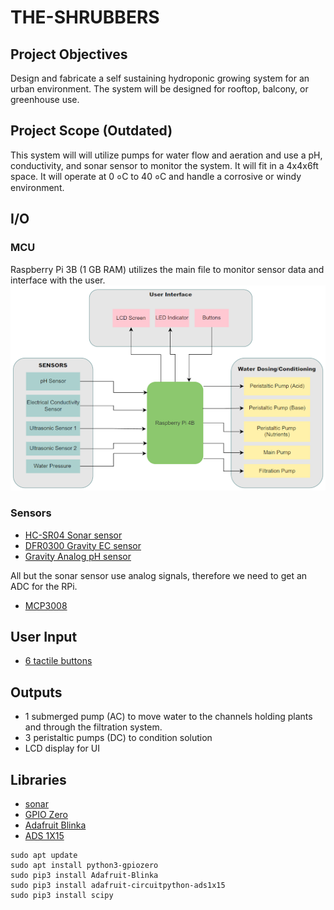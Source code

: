 # THE-SHRUBBERS

## Project Objectives

Design and fabricate a self sustaining hydroponic growing system for an urban environment. The system will be designed for rooftop, balcony, or greenhouse use.

## Project Scope (Outdated)

This system will will utilize pumps for water flow and aeration and use a pH, conductivity, and sonar sensor to monitor the system. It will fit in a 4x4x6ft space. It will operate at 0 ०C to 40 ०C and handle a corrosive or windy environment.

## I/O

### MCU

Raspberry Pi 3B (1 GB RAM) utilizes the main file to monitor sensor data and interface with the user.
![imagename](./git-instructions/images/block%20diagram.png)

### Sensors

- [HC-SR04 Sonar sensor](https://www.adafruit.com/product/3942 "Sonar sensor")
- [DFR0300 Gravity EC sensor](https://www.dfrobot.com/product-1123.html "Analog Conductivity Sensor")
- [Gravity Analog pH sensor](https://atlas-scientific.com/kits/gravity-analog-ph-kit/ "pH kit")

All but the sonar sensor use analog signals, therefore we need to get an ADC for the RPi.

- [MCP3008](https://www.adafruit.com/product/856 "10-Bit ADC")

## User Input

- [6 tactile buttons](https://www.adafruit.com/product/1119 "Tactile button pack")

## Outputs

- 1 submerged pump (AC) to move water to the channels holding plants and through the filtration system.
- 3 peristaltic pumps (DC) to condition solution
- LCD display for UI

## Libraries

- [sonar](https://github.com/alaudet/hcsr04sensor "HC-SR04 Ultrasonic Sensor on Raspberry Pi")
- [GPIO Zero](https://gpiozero.readthedocs.io/en/stable/installing.html "Installing GPIO Zero")
- [Adafruit Blinka](https://github.com/adafruit/Adafruit_Blinka "Blinka GitHub page")
- [ADS 1X15](https://github.com/adafruit/Adafruit_CircuitPython_ADS1x15 "ADC Library page")

```
sudo apt update
sudo apt install python3-gpiozero
sudo pip3 install Adafruit-Blinka
sudo pip3 install adafruit-circuitpython-ads1x15
sudo pip3 install scipy
```
